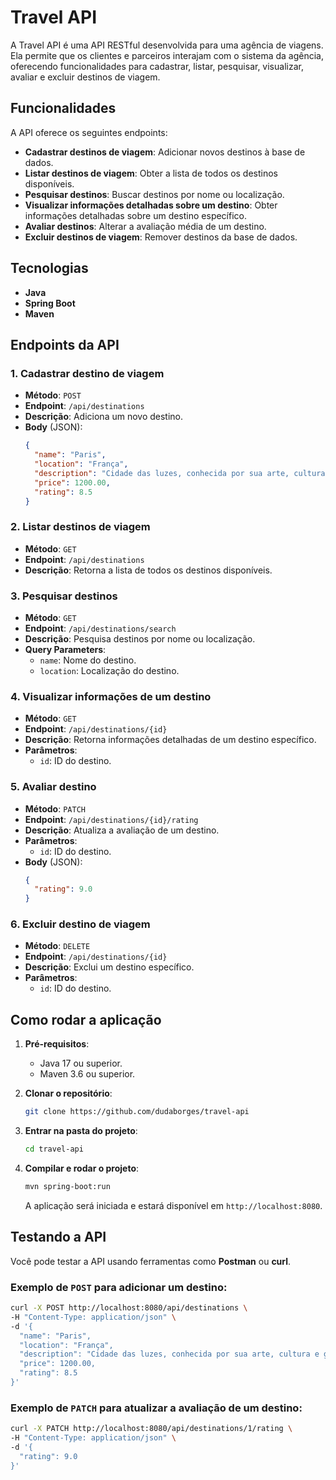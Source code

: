 # Travel API

A Travel API é uma API RESTful desenvolvida para uma agência de viagens. Ela permite que os clientes e parceiros interajam com o sistema da agência, oferecendo funcionalidades para cadastrar, listar, pesquisar, visualizar, avaliar e excluir destinos de viagem.

## Funcionalidades

A API oferece os seguintes endpoints:

- **Cadastrar destinos de viagem**: Adicionar novos destinos à base de dados.
- **Listar destinos de viagem**: Obter a lista de todos os destinos disponíveis.
- **Pesquisar destinos**: Buscar destinos por nome ou localização.
- **Visualizar informações detalhadas sobre um destino**: Obter informações detalhadas sobre um destino específico.
- **Avaliar destinos**: Alterar a avaliação média de um destino.
- **Excluir destinos de viagem**: Remover destinos da base de dados.

## Tecnologias

- **Java**
- **Spring Boot**
- **Maven**

## Endpoints da API

### 1. Cadastrar destino de viagem

- **Método**: `POST`
- **Endpoint**: `/api/destinations`
- **Descrição**: Adiciona um novo destino.
- **Body** (JSON):
  ```json
  {
    "name": "Paris",
    "location": "França",
    "description": "Cidade das luzes, conhecida por sua arte, cultura e gastronomia.",
    "price": 1200.00,
    "rating": 8.5
  }
  ```

### 2. Listar destinos de viagem

- **Método**: `GET`
- **Endpoint**: `/api/destinations`
- **Descrição**: Retorna a lista de todos os destinos disponíveis.

### 3. Pesquisar destinos

- **Método**: `GET`
- **Endpoint**: `/api/destinations/search`
- **Descrição**: Pesquisa destinos por nome ou localização.
- **Query Parameters**:
  - `name`: Nome do destino.
  - `location`: Localização do destino.

### 4. Visualizar informações de um destino

- **Método**: `GET`
- **Endpoint**: `/api/destinations/{id}`
- **Descrição**: Retorna informações detalhadas de um destino específico.
- **Parâmetros**:
  - `id`: ID do destino.

### 5. Avaliar destino

- **Método**: `PATCH`
- **Endpoint**: `/api/destinations/{id}/rating`
- **Descrição**: Atualiza a avaliação de um destino.
- **Parâmetros**:
  - `id`: ID do destino.
- **Body** (JSON):
  ```json
  {
    "rating": 9.0
  }
  ```

### 6. Excluir destino de viagem

- **Método**: `DELETE`
- **Endpoint**: `/api/destinations/{id}`
- **Descrição**: Exclui um destino específico.
- **Parâmetros**:
  - `id`: ID do destino.

## Como rodar a aplicação

1. **Pré-requisitos**:
   - Java 17 ou superior.
   - Maven 3.6 ou superior.

2. **Clonar o repositório**:
   ```bash
   git clone https://github.com/dudaborges/travel-api
   ```

3. **Entrar na pasta do projeto**:
   ```bash
   cd travel-api
   ```

4. **Compilar e rodar o projeto**:
   ```bash
   mvn spring-boot:run
   ```

   A aplicação será iniciada e estará disponível em `http://localhost:8080`.

## Testando a API

Você pode testar a API usando ferramentas como **Postman** ou **curl**.

### Exemplo de `POST` para adicionar um destino:

```bash
curl -X POST http://localhost:8080/api/destinations \
-H "Content-Type: application/json" \
-d '{
  "name": "Paris",
  "location": "França",
  "description": "Cidade das luzes, conhecida por sua arte, cultura e gastronomia.",
  "price": 1200.00,
  "rating": 8.5
}'
```

### Exemplo de `PATCH` para atualizar a avaliação de um destino:

```bash
curl -X PATCH http://localhost:8080/api/destinations/1/rating \
-H "Content-Type: application/json" \
-d '{
  "rating": 9.0
}'
```
